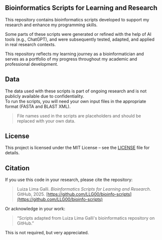 ## Bioinformatics Scripts for Learning and Research

This repository contains bioinformatics scripts developed to support my research and enhance my programming skills.

Some parts of these scripts were generated or refined with the help of AI tools (e.g., ChatGPT), and were subsequently tested, adapted, and applied in real research contexts.

This repository reflects my learning journey as a bioinformatician and serves as a portfolio of my progress throughout my academic and professional development.

## Data

The data used with these scripts is part of ongoing research and is not publicly available due to confidentiality.  
To run the scripts, you will need your own input files in the appropriate format (FASTA and BLAST XML).

> File names used in the scripts are placeholders and should be replaced with your own data.

## License

This project is licensed under the MIT License – see the [LICENSE](./LICENSE) file for details.

## Citation

If you use this code in your research, please cite the repository:

> Luiza Lima Galli. _Bioinformatics Scripts for Learning and Research_. GitHub, 2025. [https://github.com/LLG00/bioinfo-scripts](https://github.com/LLG00/bioinfo-scripts)

Or acknowledge in your work:  
> “Scripts adapted from Luiza Lima Galli's bioinformatics repository on GitHub.”

This is not required, but very appreciated.

